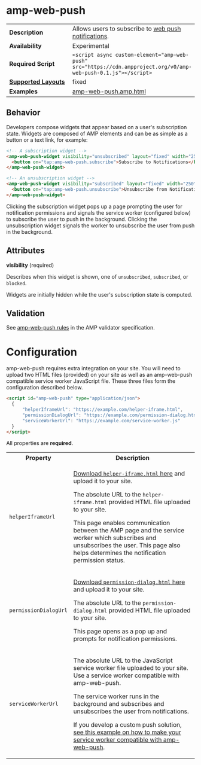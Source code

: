 <!--
Copyright 2017 The AMP HTML Authors. All Rights Reserved.

Licensed under the Apache License, Version 2.0 (the "License");
you may not use this file except in compliance with the License.
You may obtain a copy of the License at

      http://www.apache.org/licenses/LICENSE-2.0

Unless required by applicable law or agreed to in writing, software
distributed under the License is distributed on an "AS-IS" BASIS,
WITHOUT WARRANTIES OR CONDITIONS OF ANY KIND, either express or implied.
See the License for the specific language governing permissions and
limitations under the License.
-->

# <a name="amp-web-push">amp-web-push</a>

<table>
  <tr>
    <td width="40%"><strong>Description</strong></td>
    <td>Allows users to subscribe to <a href="https://developers.google.com/web/fundamentals/engage-and-retain/push-notifications/">web push notifications</a>.</td>
  </tr>
  <tr>
    <td width="40%"><strong>Availability</strong></td>
    <td>Experimental</td>
  </tr>
  <tr>
    <td width="40%"><strong>Required Script</strong></td>
    <td><code>&lt;script async custom-element="amp-web-push" src="https://cdn.ampproject.org/v0/amp-web-push-0.1.js">&lt;/script></code></td>
  </tr>
  <tr>
    <td class="col-fourty"><strong><a href="https://www.ampproject.org/docs/guides/responsive/control_layout.html">Supported Layouts</a></strong></td>
    <td>fixed</td>
  </tr>
  <tr>
    <td width="40%"><strong>Examples</strong></td>
    <td><a href="https://github.com/ampproject/amphtml/blob/master/examples/amp-web-push.amp.html">amp-web-push.amp.html</a></td>
  </tr>
</table>

## Behavior

Developers compose widgets that appear based on a user's subscription state. Widgets are composed of AMP elements and can be as simple as a button or a text link, for example:

```html
<!-- A subscription widget -->
<amp-web-push-widget visibility="unsubscribed" layout="fixed" width="250" height="80">
  <button on="tap:amp-web-push.subscribe">Subscribe to Notifications</button>
</amp-web-push-widget>

<!-- An unsubscription widget -->
<amp-web-push-widget visibility="subscribed" layout="fixed" width="250" height="80">
  <button on="tap:amp-web-push.unsubscribe">Unsubscribe from Notifications</button>
</amp-web-push-widget>
```

Clicking the subscription widget pops up a page prompting the user for notification permissions and signals the service worker (configured below) to subscribe the user to push in the background. Clicking the unsubscription widget signals the worker to unsubscribe the user from push in the background.

## Attributes

**visibility** (required)

Describes when this widget is shown, one of `unsubscribed`, `subscribed`, or `blocked`.

Widgets are initially hidden while the user's subscription state is computed.

## Validation
See [amp-web-push rules](https://github.com/ampproject/amphtml/blob/master/extensions/amp-web-push/0.1/validator-amp-web-push.protoascii) in the AMP validator specification.

# Configuration

amp-web-push requires extra integration on your site. You will need to upload two HTML files (provided) on your site as well as an amp-web-push compatible service worker JavaScript file. These three files form the configuration described below.

```html
<script id="amp-web-push" type="application/json">
  {
      "helperIframeUrl": "https://example.com/helper-iframe.html",
      "permissionDialogUrl": "https://example.com/permission-dialog.html",
      "serviceWorkerUrl": "https://example.com/service-worker.js"
  }
</script>
```

All properties are <strong>required</strong>.

<table>
  <tr>
    <th class="col-fourty">Property</th>
    <th class="col-fourty">Description</th>
  </tr>
  <tr>
    <td><code>helperIframeUrl</code></td>
    <td>
    <p>
      <a href="https://github.com/ampproject/amphtml/blob/master/extensions/amp-web-push/publisher-files/helper-frame.html">Download <code>helper-iframe.html</code> here</a> and upload it to your site.
    </p>
    <p>
      The absolute URL to the <code>helper-iframe.html</code> provided HTML file uploaded to your site.
    </p>
    <p>
      This page enables communication between the AMP page and the service worker which subscribes and unsubscribes the user. This page also helps determines the notification permission status.
    </p>
    </td>
  </tr>
  <tr>
    <td><code>permissionDialogUrl</code></td>
    <td>
    <p>
      <a href="https://github.com/ampproject/amphtml/blob/master/extensions/amp-web-push/publisher-files/permission-dialog.html">Download <code>permission-dialog.html</code> here</a> and upload it to your site.
    </p>
    <p>
      The absolute URL to the <code>permission-dialog.html</code> provided HTML file uploaded to your site.
    </p>
    <p>
      This page opens as a pop up and prompts for notification permissions.
    </p>
    </td>
  </tr>
  <tr>
    <td><code>serviceWorkerUrl</code></td>
    <td>
      <p>
        The absolute URL to the JavaScript service worker file uploaded to your site. Use a service worker compatible with amp-web-push.
      </p>
      <p>
        The service worker runs in the background and subscribes and unsubscribes the user from notifications.
      </p>
      <p>
         If you develop a custom push solution, <a href="https://github.com/ampproject/amphtml/blob/master/examples/amp-web-push.service-worker.js">see this example on how to make your service worker compatible with amp-web-push</a>.
       </p>
    </td>
  </tr>
</table>

